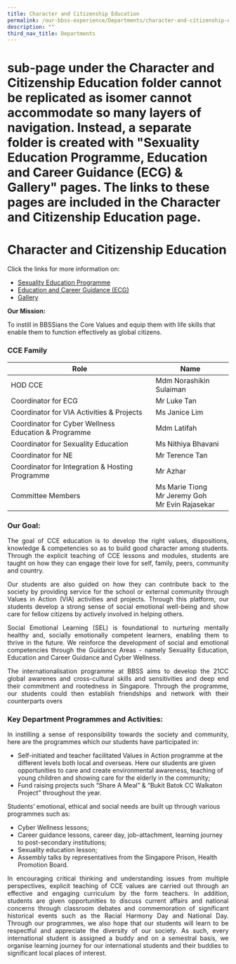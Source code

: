 ```yaml
---
title: Character and Citizenship Education
permalink: /our-bbss-experience/Departments/character-and-citizenship-education/
description: ""
third_nav_title: Departments
---
```

# sub-page under the Character and Citizenship Education folder cannot be replicated as isomer cannot accommodate so many layers of navigation. Instead, a separate folder is created with "Sexuality Education Programme, Education and Career Guidance (ECG) & Gallery" pages. The links to these pages are included in the Character and Citizenship Education page.
# Character and Citizenship Education

Click the links for more information on:

*   [Sexuality Education Programme](/cce/sexuality-education-programme/)
*   [Education and Career Guidance (ECG)](/cce/education-and-career-guidance-ecg/)
*   [Gallery](/cce/gallery)


**Our Mission:** 

To instill in BBSSians the Core Values and equip them with life skills that enable them to function effectively as global citizens.

### **CCE Family**

|            Role            |               Name               |
|--------------------|--------------------------|
| HOD CCE                                               | Mdm Norashikin Sulaiman                              |
| Coordinator for ECG                                   | Mr Luke Tan                                          |
| Coordinator for VIA Activities & Projects             | Ms Janice Lim                                        |
| Coordinator for Cyber Wellness Education & Programme  | Mdm Latifah                                          |
| Coordinator for Sexuality Education                   | Ms Nithiya Bhavani                                   |
| Coordinator for NE                                    | Mr Terence Tan                                       |
| Coordinator for Integration & Hosting Programme       | Mr Azhar                                             |
| Committee Members                                     | Ms Marie Tiong<br>Mr Jeremy Goh<br>Mr Evin Rajasekar |

### Our Goal:

<p style="text-align: justify;">The goal of CCE education is to develop the right values, dispositions, knowledge & competencies so as to build good character among students. Through the explicit teaching of CCE lessons and modules, students are taught on how they can engage their love for self, family, peers, community and country.</p>

<p style="text-align: justify;">Our students are also guided on how they can contribute back to the society by providing service for the school or external community through Values in Action (VIA) activities and projects. Through this platform, our students develop a strong sense of social emotional well-being and show care for fellow citizens by actively involved in helping others.</p>

<p style="text-align: justify;">Social Emotional Learning (SEL) is foundational to nurturing mentally healthy and, socially emotionally competent learners, enabling them to thrive in the future. We reinforce the development of social and emotional competencies through the Guidance Areas - namely Sexuality Education, Education and Career Guidance and Cyber Wellness.</p>

<p style="text-align: justify;">The internationalisation programme at BBSS aims to develop the 21CC global awarenes and cross-cultural skills and sensitivities and deep end their commitment and rootedness in Singapore. Through the programme, our students could then establish friendships and network with their counterparts overs</p>


### Key Department Programmes and Activities:

<p style="text-align: justify;">In instilling a sense of responsibility towards the society and community, here are the programmes which our students have participated in: </p>

*   Self-initiated and teacher facilitated Values in Action programme at the different levels both local and overseas. Here our students are given opportunities to care and create environmental awareness, teaching of young children and showing care for the elderly in the community;
*   Fund raising projects such “Share A Meal” & “Bukit Batok CC Walkaton Project” throughout the year. 

Students’ emotional, ethical and social needs are built up through various programmes such as:  

*   Cyber Wellness lessons;
*   Career guidance lessons, career day, job-attachment, learning journey to post-secondary institutions; 
*   Sexuality education lesson; 
*   Assembly talks by representatives from the Singapore Prison, Health Promotion Board.   

<p style="text-align: justify;">In encouraging critical thinking and understanding issues from multiple perspectives, explicit teaching of CCE values are carried out through an effective and engaging curriculum by the form teachers. In addition, students are given opportunities to discuss current affairs and national concerns through classroom debates and commemoration of significant historical events such as the Racial Harmony Day and National Day. Through our programmes, we also hope that our students will learn to be respectful and appreciate the diversity of our society. As such, every international student is assigned a buddy and on a semestral basis, we organise learning journey for our international students and their buddies to significant local places of interest.</p>
